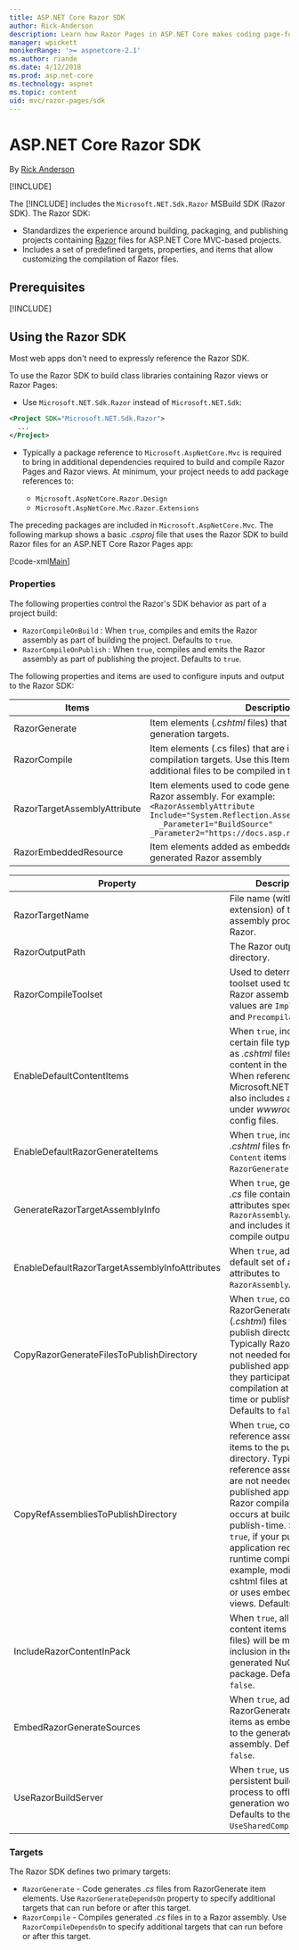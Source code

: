 ```yaml
---
title: ASP.NET Core Razor SDK
author: Rick-Anderson
description: Learn how Razor Pages in ASP.NET Core makes coding page-focused scenarios easier and more productive than using MVC.
manager: wpickett
monikerRange: '>= aspnetcore-2.1'
ms.author: riande
ms.date: 4/12/2018
ms.prod: asp.net-core
ms.technology: aspnet
ms.topic: content
uid: mvc/razor-pages/sdk
---
```

# ASP.NET Core Razor SDK

By [Rick Anderson](https://twitter.com/RickAndMSFT)

[!INCLUDE[](~/includes/2.1.md)]

The [!INCLUDE[](~/includes/2.1-SDK.md)] includes the `Microsoft.NET.Sdk.Razor` MSBuild SDK (Razor SDK). The Razor SDK:

* Standardizes the experience around building, packaging, and publishing projects containing [Razor](xref:mvc/views/razor) files for ASP.NET Core MVC-based projects.
* Includes a set of predefined targets, properties, and items that allow customizing the compilation of Razor files.

## Prerequisites

[!INCLUDE[](~/includes/2.1-SDK.md)]

## Using the Razor SDK

Most web apps don't need to expressly reference the Razor SDK. 

To use the Razor SDK to build class libraries containing Razor views or Razor Pages:

* Use `Microsoft.NET.Sdk.Razor` instead of `Microsoft.NET.Sdk`:
```xml
<Project SDK="Microsoft.NET.Sdk.Razor">
  ...
</Project>
```

* Typically a package reference to `Microsoft.AspNetCore.Mvc` is required to bring in additional dependencies required to build and compile Razor Pages and Razor views. At minimum, your project needs to add package references to:

    * `Microsoft.AspNetCore.Razor.Design` 
    * `Microsoft.AspNetCore.Mvc.Razor.Extensions`
    
 The preceding packages are included in `Microsoft.AspNetCore.Mvc`. The following markup shows a basic *.csproj* file that uses the Razor SDK to build Razor files for an ASP.NET Core Razor Pages app:
    
 [!code-xml[Main](sdk/sample/RazorSDK.csproj)]

### Properties

The following properties control the Razor's SDK behavior as part of a project build:

* `RazorCompileOnBuild` : When `true`, compiles and emits the Razor assembly as part of building the project. Defaults to `true`.
* `RazorCompileOnPublish` : When `true`, compiles and emits the Razor assembly as part of publishing the project. Defaults to `true`.

The following properties and items are used to configure inputs and output to the Razor SDK:

| Items                                         | Description                                                                   |
| ------------                                  | -------------                                                                 |
| RazorGenerate                                 | Item elements (*.cshtml* files) that are inputs to code generation targets. |
| RazorCompile                                  | Item elements (.cs files) that are inputs to  Razor compilation targets. Use this ItemGroup to specify additional files to be compiled in to the Razor assembly. |
| RazorTargetAssemblyAttribute                  | Item elements used to code generate attributes for the Razor assembly. For example:  <br />`<RazorAssemblyAttribute ` <br />  `Include="System.Reflection.AssemblyMetadataAttribute"`<br />`  _Parameter1="BuildSource" _Parameter2="https://docs.asp.net/">` |
| RazorEmbeddedResource                         | Item elements added as embedded resources to the generated Razor assembly |

| Property                                      | Description                                                                   |
| ------------                                  | -------------                                                                 |
| RazorTargetName                               | File name (without extension) of the assembly produced by Razor. | 
| RazorOutputPath                               | The Razor output directory.                                      |
| RazorCompileToolset                           | Used to determine the toolset used to build the Razor assembly. Valid values are `Implicit`, , and `PrecompilationTool`. |
| EnableDefaultContentItems                     | When `true`, includes certain file types, such as *.cshtml* files, as content in the project. When referenced via Microsoft.NET.Sdk.Web, also includes all files under *wwwroot*, and config files.         |
| EnableDefaultRazorGenerateItems               | When `true`, includes *.cshtml* files from `Content` items in `RazorGenerate` items. |
| GenerateRazorTargetAssemblyInfo               | When `true`, generates a *.cs* file containing attributes specified by `RazorAssemblyAttribute` and includes it in the compile output. |
| EnableDefaultRazorTargetAssemblyInfoAttributes | When `true`, adds a default set of assembly attributes to `RazorAssemblyAttribute`. |
| CopyRazorGenerateFilesToPublishDirectory       | When `true`, copies RazorGenerate items (*.cshtml*) files to the publish directory. Typically Razor files are not needed for a published application if they participate in compilation at build-time or publish-time. Defaults to `false`. |
| CopyRefAssembliesToPublishDirectory            | When `true`, copy reference assembly items to the publish directory. Typically reference assemblies are not needed for a published application if Razor compilation occurs at build-time or publish-time. Set to `true`, if your published application requires runtime compilation, for example, modifies cshtml files at runtime, or uses embedded views. Defaults to `false`. |
| IncludeRazorContentInPack                      | When `true`, all Razor content items (*.cshtml* files) will be marked for inclusion in the generated NuGet package. Defaults to `false`. |
| EmbedRazorGenerateSources | When `true`, adds RazorGenerate (*.cshtml*) items as embedded files to the generated Razor assembly. Defaults to `false`. |
| UseRazorBuildServer                           | When `true`, uses a persistent build server process to offload code generation work. Defaults to the value of `UseSharedCompilation`. |

### Targets
The Razor SDK defines two primary targets:

* `RazorGenerate` - Code generates *.cs* files from RazorGenerate item elements. Use `RazorGenerateDependsOn` property to specify additional targets that can run before or after this target.
* `RazorCompile` - Compiles generated *.cs* files in to a Razor assembly. Use `RazorCompileDependsOn` to specify additional targets that can run before or after this target.

